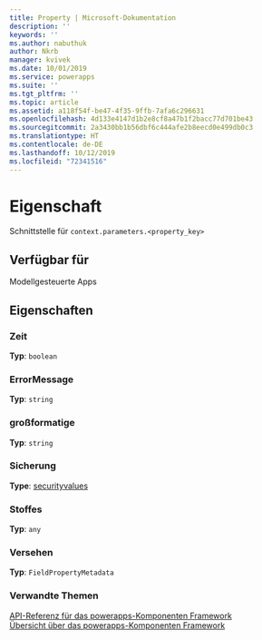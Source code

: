 ```yaml
---
title: Property | Microsoft-Dokumentation
description: ''
keywords: ''
ms.author: nabuthuk
author: Nkrb
manager: kvivek
ms.date: 10/01/2019
ms.service: powerapps
ms.suite: ''
ms.tgt_pltfrm: ''
ms.topic: article
ms.assetid: a118f54f-be47-4f35-9ffb-7afa6c296631
ms.openlocfilehash: 4d133e4147d1b2e8cf8a47b1f2bacc77d701be43
ms.sourcegitcommit: 2a3430bb1b56dbf6c444afe2b8eecd0e499db0c3
ms.translationtype: HT
ms.contentlocale: de-DE
ms.lasthandoff: 10/12/2019
ms.locfileid: "72341516"
---
```

# <a name="property"></a>Eigenschaft

Schnittstelle für `context.parameters.<property_key>`
## <a name="available-for"></a>Verfügbar für 

Modellgesteuerte Apps

## <a name="properties"></a>Eigenschaften

### <a name="error"></a>Zeit

**Typ**: `boolean`

### <a name="errormessage"></a>ErrorMessage

**Typ**: `string`

### <a name="formatted"></a>großformatige

**Typ**: `string`

### <a name="security"></a>Sicherung

**Type**: [securityvalues](securityvalues.md)

### <a name="raw"></a>Stoffes

**Typ**: `any`

### <a name="attribute"></a>Versehen

**Typ**: `FieldPropertyMetadata`

### <a name="related-topics"></a>Verwandte Themen

[API-Referenz für das powerapps-Komponenten Framework](../reference/index.md)<br/>
[Übersicht über das powerapps-Komponenten Framework](../overview.md)